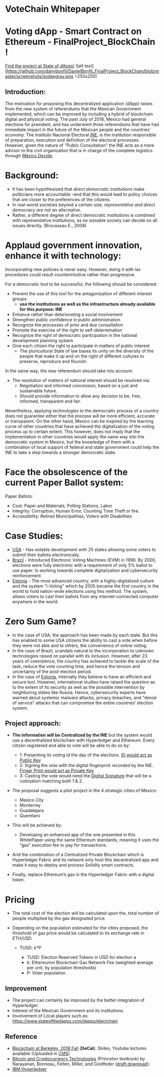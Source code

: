 # VoteChain Whitepaper
# Voting dApp - Smart Contract on Ethereum - FinalProject_BlockChain !
[Find the project at State of dApps!](https://www.stateofthedapps.com/dapps/votechain)
![alt text](https://github.com/danybonfil/DanielBonfil_FinalProject_BlockChain/blob/master/screenshots/sodapgray.png =250x250)

## Introduction:

The motivation for proposing this decentralized application (dApp) raises from the new system of referendums that the Mexican Government implemented, which can be improved by including a hybrid of blockchain digital and physical voting. The past July of 2018, Mexico had general elections for president, and has underwent three referendums that have had immediate impact in the future of the Mexican people and the countries' economy. The Instituto Nacional Electoral [INE](https://www.ine.mx/credencial/estadisticas-lista-nominal-padron-electoral/), is the institution responsible of preparation, execution and definition of the electoral processes. However, given the nature of "Public Consultation" the INE acts as a mere advisor to the civil organization that is in charge of the complete logistics through [México Decide](https://mexicodecide.com.mx/).

# Background:
- It has been hypothesized that *direct democratic institutions* make politicians more accountable –and that this would lead to policy choices that are closer to the preferences of the citizens. 
- In real-world societies beyond a certain size, *representative and direct democracy are not an alternative*. 
- Rather, a different degree of direct democratic institutions is combined with representative institutions, as no sizeable society can decide on all issues directly. (Brousseau E., 2008)

# Applaud government innovation, enhance it with technology:
Incorporating new policies is never easy. However, doing it with lax procedures could result counterintuitive rather than progressive.

For a democratic tool to be successful, the following should be considered:
- Prevent the use of this tool for the antagonization of different interest groups
  - **use the institutions as well as the infrastructure already available for this purpose: INE**
- Enhance rather than deteriorating a social involvement 
- Strengthen public confidence in public administration
- Recognize the processes of prior and due consultation
- Promote the exercise of the right to self-determination
- Recognize the right of democratic participation in the national development planning system
- Give each citizen the right to participate in matters of public interest
  - The pluricultural State of law bases its unity on the diversity of the people that make it up and on the right of different cultures to preserve, reproduce and flourish.
  
In the same way, the new referendum should take into account:
  - The resolution of matters of national interest should be resolved via:
    - Negotiation and informed concession, based on a just and sustainable future.
    - Should provide information to allow any decision to be, free, informed, transparent and fair.

Nevertheless, applying technologies to the democratic process of a country does not guarantee either that the process will be more efficient, accurate or transparent. On the other hand, Mexico can be inspired by the learning curve of other countries that have achieved the digitalization of the voting process up to certain extent. This however, does not imply that the implementation in other countries would apply the same way into the democratic system in Mexico, but the knowledge of them with a combination of local support of federal and state government could help the INE to take a step towards a stronger democratic state.

# Face the obsolescence of the current Paper Ballot system:
Paper Ballots:
  - Cost: Paper and Materials, Polling Stations, Labor
  - Integrity: Corruption, Human Error, Counting Time Theft or fire.
  - Accessibility: Retired Municipalities, Voters with Disabilities

# Case Studies:
- [USA](https://www.businessinsider.com/22-states-that-allow-you-to-vote-online-2016-9) - Has notable development with 25 states allowing some voters to submit their ballots electronically.
- [Brazil](https://arstechnica.com/tech-policy/2018/06/in-a-blow-to-e-voting-critics-brazil-suspends-use-of-all-paper-ballots/) - Introduced Electronic Voting Machines (EVM) in 1996. By 2000, elections were fully electronic with a requirement of only 5% ballot to use paper. Is working towards complete digitalization and cybersecurity reinforcement.
- [Estonia](https://e-estonia.com/solutions/e-governance/i-voting/) - The most advanced country, with a highly-digitalized culture and the system "i-Voting" which by 2005 became the first country in the world to hold nation-wide elections using this method.  The system, allows voters to cast their ballots from any internet-connected computer anywhere in the world. 

# Zero Sum Game?
- In the case of USA, the approach has been made by each state. But this has enabled to some USA citizens the ability to cast a vote when before they were not able and to others, the convenience of online voting.
- In the case of Brazil, scandals natural to the incorporation to unknown technologies raised on parallel with its inclusion. However, after 23 years of coexistence, the country has achieved to tackle the scale of the task, reduce the vote counting time, and hence the tension and uncertainty of the post-election period. 
- In the case of [Estonia](https://estoniaevoting.org/), internally they believe to have an efficient and secure tool. However, international studies have raised the question as to the extent of its security as well as the possible intervention by neighboring states like Russia. Hence, cybersecurity experts have warned about systemic malware attacks, privacy breaches, and "denial of service" attacks that can compromise the entire countries’ election system. 

## Project approach:
- **The information will be Centralized by the INE** but the system would use a decentralized blockchain with Hyperledger and Ethereum. Every citizen registered and able to vote will be able to do so by:
  - 1: Presenting its voting id the day of the elections. [ID would act as Public Key](https://github.com/PHBS/2018.M3.BlockChain/wiki/Public-Key-Infrastructure-(PKI))
  - 2: Signing the vote with the digital fingerprint recorded by the INE. [Finger Print would act as Private Key](https://github.com/PHBS/2018.M3.BlockChain/wiki/Public-Key-Infrastructure-(PKI))
  - 3: Casting the vote would need the [Digital Signature](https://github.com/PHBS/2018.M3.BlockChain/wiki/Public-Key-Infrastructure-(PKI)) that will be a cobination matching both 1 & 2.

- The proposal suggests a pilot project in the 4 strategic cities of Mexico:
  - Mexico City
  - Monterrey
  - Guadalajara
  - Queretaro
  
- This will be achieved by:
  - Developing an enhanced app of the one presented in this WhitePaper using the same Ethereum standards, meaning it uses the “gas” execution fee to pay for transactions. 
 - And the combination of a Centralized Private Blockchain which is Hyperledger Fabric and its network only host this decentralized app and make it easy to deploy and process Solidity smart contracts.  
 - Finally, replace Ethereum’s gas in the Hyperledger Fabric with a digital token.
  
# Pricing
- The total cost of the election will be calculated upon the, total number of people multiplied by the gas designated price.
- Depending on the population estimated for the cities proposed, the threshold of gas price would be calculated to its exchange rate in ETH/USD.

  - TUSD: k*P

    - TUSD: Election Reserved Tokens in USD for election a
    - k: Ethereumm Blockchain Gas Network Fee (weighted average per unit, by population thresholds) 
    - P: Voter population 

## Improvement
  - The project can certainly be improved by the better integration of Hyperledger.
  - Interest of the Mexican Government and its institutions.
  - Involvement of Local players such as: https://www.stateofthedapps.com/dapps/electchain

## Reference
* [Blockchain at Berkeley, 2018 Fall](https://blockchain.berkeley.edu/courses/fall-2018-fundamentals-decal/) (__DeCal__): Slides, Youtube lectures available (Uploaded in [CMS](http://cms.phbs.pku.edu.cn/claroline/document/document.php?cidReset=true&cidReq=FIN533))
* [Bitcoin and Cryptocurrency Technologies](http://bitcoinbook.cs.princeton.edu/) (Princeton textbook) by Narayanan, Bonneau, Felten, Miller, and Goldfeder ([draft download](https://d28rh4a8wq0iu5.cloudfront.net/bitcointech/readings/princeton_bitcoin_book.pdf)):
* [IBM Hyperledger](https://developer.ibm.com/patterns/voting-app-hyperledger-ethereum/)

